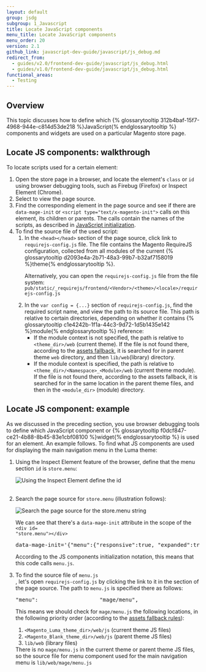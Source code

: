 ```yaml
---
layout: default
group: jsdg
subgroup: 1_Javascript
title: Locate JavaScript components
menu_title: Locate JavaScript components
menu_order: 20
version: 2.1
github_link: javascript-dev-guide/javascript/js_debug.md
redirect_from:
  - guides/v2.0/frontend-dev-guide/javascript/js_debug.html
  - guides/v1.0/frontend-dev-guide/javascript/js_debug.html
functional_areas:
  - Testing
---
```


<h2 id="js_debug_overview">Overview</h2>

This topic discusses how to define which {% glossarytooltip 312b4baf-15f7-4968-944e-c814d53de218 %}JavaScript{% endglossarytooltip %} components and widgets are used on a particular Magento store page.


<h2 id="locate_widget">Locate JS components: walkthrough</h2>

To locate scripts used for a certain element:

<ol>
<li>Open the store page in a browser, and locate the element's <code>class</code> or <code>id</code> using browser debugging tools, such as Firebug (Firefox) or Inspect Element (Chrome).</li>

<li>Select to view the page source.</li>
<li>Find the corresponding element in the page source and see if there are <code>data-mage-init</code> or <code>&lt;script type=&quot;text/x-magento-init&quot;&gt;</code> calls on this element, its children or parents. The calls contain the names of the scripts, as described in <a href="{{site.baseurl}}/videos/fundamentals/add-a-javascript-module/" target="_blank">JavaScript initialization</a>. 
</li>
<li>
To find the source file of the used script:
<ol>
<li>In the <code>&lt;head&gt;&lt;/head&gt;</code> section of the page source, click link to <code>requirejs-config.js</code> file. The file contains the Magento RequireJS configuration, collected from all modules of the current {% glossarytooltip d2093e4a-2b71-48a3-99b7-b32af7158019 %}theme{% endglossarytooltip %}.
<div class="bs-callout bs-callout-info" id="info">
<span class="glyphicon-class">
<p>Alternatively, you can open the <code>requirejs-config.js</code> file from the file system: <code>pub/static/_requirejs/frontend/&lt;Vendor&gt;/&lt;theme&gt;/&lt;locale&gt;/requirejs-config.js</code></p></span>
</div>
</li>
<li>In the <code>var config = {...}</code> section of <code>requirejs-config.js</code>, find the required script name, and view the path to its source file. This path is relative to certain directories, depending on whether it contains {% glossarytooltip c1e4242b-1f1a-44c3-9d72-1d5b1435e142 %}module{% endglossarytooltip %} reference:
<ul>
<li>If the module context is not specified, the path is relative to <code>&lt;theme_dir&gt;/web</code> (current theme). If the file is not found there, according to the <a href="{{page.baseurl}}/frontend-dev-guide/themes/theme-inherit.html#theme-inherit-static">assets fallback</a>, it is searched for in parent theme <code>web</code> directory, and then <code>lib/web</code>(library) directory.</li>

<li>If the module context is specified, the path is relative to  <code>&lt;theme_dir&gt;/&lt;Namespace&gt;_&lt;Module&gt;/web</code> (current theme module). If the file is not found there, according to the assets fallback, it is searched for in the same location in the parent theme files, and then in the <code>&lt;module_dir&gt;</code> (module) directory.</li>

</ul>
</li>
</ol>
</li>
</ol>


<h2>Locate JS component: example</h2>

As we discussed in the preceding section, you use browser debugging tools to define which JavaScript component or {% glossarytooltip f0dcf847-ce21-4b88-8b45-83e1cbf08100 %}widget{% endglossarytooltip %} is used for an element. An example follows.
To find what JS components are used for displaying the main navigation menu in the Luma theme:

<ol>
<li>Using the Inspect Element feature of the browser, define that the menu section <code>id</code> is <code>store.menu</code>:

<p>
<img src="{{site.baseurl}}/common/images/fdg_js_debug1.png" alt="Using the Inspect Element define the id">
</p>


</li>
<br>
<li>Search the page source for <code>store.menu</code> (illustration follows):
<p>
<img src="{{site.baseurl}}/common/images/fdg_js_debug2.png" alt="Search the page source for the store.menu string">
</p>

We can see that there's a <code>data-mage-init</code> attribute in the scope of the <code>&lt;div id= &quot;store.menu&quot;&gt;&lt;/div&gt;</code>

<pre>
data-mage-init='{"menu":{"responsive":true, "expanded":true, "position":{"my":"left top","at":"left bottom"}}}'
</pre>

According to the JS components initialization notation, this means that this code calls <code>menu.js</code>.
</li>
<li>To find the source file of <code>menu.js</code></li>, let's open <code>requirejs-config.js</code> by clicking the link to it in the <head></head> section of the page source. The path to <code>menu.js</code> is specified there as follows:
<pre>
"menu":                   "mage/menu",
</pre>

This means we should check for <code>mage/menu.js</code> the following locations, in the following priority order (according to the <a href="{{page.baseurl}}/frontend-dev-guide/themes/theme-inherit.html#theme-inherit-static">assets fallback rules</a>):
<ol>
<li><code>&lt;Magento_Luma_theme_dir&gt;/web/js</code> (current theme JS files)</li>
<li><code>&lt;Magento_Blank_theme_dir&gt;/web/js</code> (parent theme JS files)</li>
<li><code>lib/web</code> (library files)</li>
</ol>
There is no <code>mage/menu.js</code> in the current theme or parent theme JS files, so the source file for menu component used for the main navigation menu is <code>lib/web/mage/menu.js</code>
</ol>
